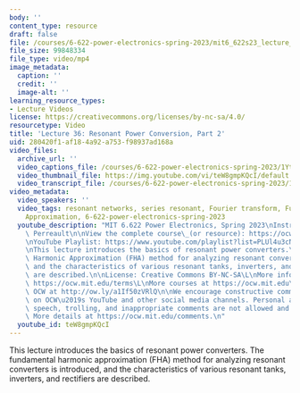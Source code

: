 ```yaml
---
body: ''
content_type: resource
draft: false
file: /courses/6-622-power-electronics-spring-2023/mit6_622s23_lecture_36_360p_16_9.mp4
file_size: 99848334
file_type: video/mp4
image_metadata:
  caption: ''
  credit: ''
  image-alt: ''
learning_resource_types:
- Lecture Videos
license: https://creativecommons.org/licenses/by-nc-sa/4.0/
resourcetype: Video
title: 'Lecture 36: Resonant Power Conversion, Part 2'
uid: 280420f1-af18-4a92-a753-f98937ad168a
video_files:
  archive_url: ''
  video_captions_file: /courses/6-622-power-electronics-spring-2023/1YtOhx0q4OF3UYOU7PZczixk6h-Sg-mDi_transcript.webvtt
  video_thumbnail_file: https://img.youtube.com/vi/teW8gmpKQcI/default.jpg
  video_transcript_file: /courses/6-622-power-electronics-spring-2023/1YtOhx0q4OF3UYOU7PZczixk6h-Sg-mDi_transcript.pdf
video_metadata:
  video_speakers: ''
  video_tags: resonant networks, series resonant, Fourier transform, Fundamental Harmonic
    Approximation, 6-622-power-electronics-spring-2023
  youtube_description: "MIT 6.622 Power Electronics, Spring 2023\nInstructor: David\
    \ Perreault\n\nView the complete course\_(or resource): https://ocw.mit.edu/courses/6-622-power-electronics-spring-2023/\L\
    \nYouTube Playlist: https://www.youtube.com/playlist?list=PLUl4u3cNGP62UTc77mJoubhDELSC8lfR0\n\
    \nThis lecture introduces the basics of resonant power converters.\_The Fundamental\
    \ Harmonic Approximation (FHA) method for analyzing resonant converters is introduced,\
    \ and the characteristics of various resonant tanks, inverters, and rectifiers\
    \ are described.\n\nLicense: Creative Commons BY-NC-SA\L\nMore information at\
    \ https://ocw.mit.edu/terms\L\nMore courses at https://ocw.mit.edu\n\nSupport\
    \ OCW at http://ow.ly/a1If50zVRlQ\n\nWe encourage constructive comments and discussion\
    \ on OCW\u2019s YouTube and other social media channels. Personal attacks, hate\
    \ speech, trolling, and inappropriate comments are not allowed and may be removed.\
    \ More details at https://ocw.mit.edu/comments.\n"
  youtube_id: teW8gmpKQcI
---
```

This lecture introduces the basics of resonant power converters. The fundamental harmonic approximation (FHA) method for analyzing resonant converters is introduced, and the characteristics of various resonant tanks, inverters, and rectifiers are described.